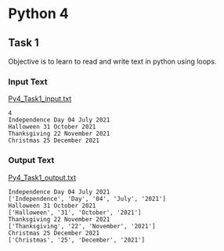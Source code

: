 # Python 4

## Task 1

Objective is to learn to read and write text in python using loops.

### Input Text

[Py4_Task1_input.txt](Task%201%2FPy4_Task1_input.txt)

```
4
Independence Day 04 July 2021
Halloween 31 October 2021
Thanksgiving 22 November 2021
Christmas 25 December 2021
```

### Output Text

[Py4_Task1_output.txt](Task%201%2FPy4_Task1_output.txt)

```
Independence Day 04 July 2021
['Independence', 'Day', '04', 'July', '2021']
Halloween 31 October 2021
['Halloween', '31', 'October', '2021']
Thanksgiving 22 November 2021
['Thanksgiving', '22', 'November', '2021']
Christmas 25 December 2021
['Christmas', '25', 'December', '2021']
```